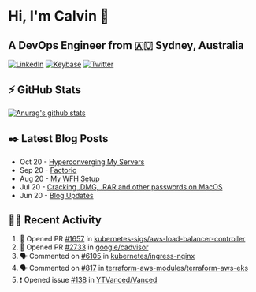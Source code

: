# Hi, I'm Calvin 🍭
## A DevOps Engineer from 🇦🇺 Sydney, Australia</h3>

[![LinkedIn](https://img.shields.io/badge/-c–bui-0077B5?style=flat-square&labelColor=0077B5&logo=LinkedIn&logoColor=white)](https://www.linkedin.com/in/c-bui/)
[![Keybase](https://img.shields.io/badge/-calvinbui-ff6f21?style=flat-square&labelColor=ff6f21&logo=Keybase&logoColor=white)](https://keybase.io/calvinbui)
[![Twitter](https://img.shields.io/badge/-ASAPCalvin-1DA1F2?style=flat-square&labelColor=1DA1F2&logo=Twitter&logoColor=white)](https://twitter.com/ASAPCalvin)

<!-- https://github.com/rishavanand/github-profilinator -->
## ⚡ GitHub Stats
[![Anurag's github stats](https://github-readme-stats.vercel.app/api?username=calvinbui&count_private=true&hide_title=true)](https://github.com/anuraghazra/github-readme-stats)

<!-- https://github.com/gautamkrishnar/blog-post-workflow -->
## ✒️ Latest Blog Posts

<!-- BLOG-POST-LIST:START -->
- Oct 20 - [Hyperconverging My Servers](https://calvin.me/hyperconverging-my-servers)
- Sep 20 - [Factorio](https://calvin.me/factorio)
- Aug 20 - [My WFH Setup](https://calvin.me/my-wfh-setup)
- Jul 20 - [Cracking .DMG, .RAR and other passwords on MacOS](https://calvin.me/cracking-passwords-on-macos)
- Jun 20 - [Blog Updates](https://calvin.me/gatsby-updates)

<!-- BLOG-POST-LIST:END -->

## 🏃‍♂️ Recent Activity

<!--START_SECTION:activity-->
1. 💪 Opened PR [#1657](https://github.com/kubernetes-sigs/aws-load-balancer-controller/pull/1657) in [kubernetes-sigs/aws-load-balancer-controller](https://github.com/kubernetes-sigs/aws-load-balancer-controller)
2. 💪 Opened PR [#2733](https://github.com/google/cadvisor/pull/2733) in [google/cadvisor](https://github.com/google/cadvisor)
3. 🗣 Commented on [#6105](https://github.com/kubernetes/ingress-nginx/issues/6105) in [kubernetes/ingress-nginx](https://github.com/kubernetes/ingress-nginx)
4. 🗣 Commented on [#817](https://github.com/terraform-aws-modules/terraform-aws-eks/issues/817) in [terraform-aws-modules/terraform-aws-eks](https://github.com/terraform-aws-modules/terraform-aws-eks)
5. ❗️ Opened issue [#138](https://github.com/YTVanced/Vanced/issues/138) in [YTVanced/Vanced](https://github.com/YTVanced/Vanced)
<!--END_SECTION:activity-->
